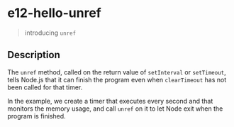 # e12-hello-unref
> introducing `unref`

## Description
The `unref` method, called on the return value of `setInterval` or `setTimeout`, tells Node.js that it can finish the program even when `clearTimeout` has not been called for that timer.

In the example, we create a timer that executes every second and that monitors the memory usage, and call `unref` on it to let Node exit when the program is finished.


